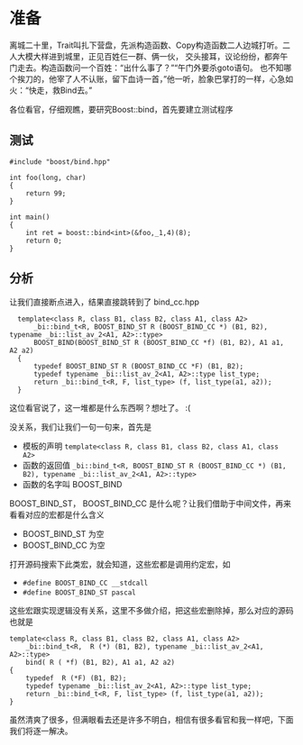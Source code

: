# 准备

离城二十里，Trait叫扎下营盘，先派构造函数、Copy构造函数二人边城打听。二人大模大样进到城里，正见百姓仨一群、俩一伙，
交头接耳，议论纷纷，都奔午门走去。构造函数问一个百姓：“出什么事了？”“午门外要杀goto语句。
也不知哪个挨刀的，他宰了人不认账，留下血诗一首，”他一听，脸象巴掌打的一样，心急如火：“快走，救Bind去。”

各位看官，仔细观瞧，要研究Boost::bind，首先要建立测试程序

## 测试

	#include "boost/bind.hpp"

	int foo(long, char)
	{
		return 99;
	}

	int main()
	{
		int ret = boost::bind<int>(&foo,_1,4)(8);
		return 0;
	}
	

## 分析

让我们直接断点进入，结果直接跳转到了 bind_cc.hpp

      template<class R, class B1, class B2, class A1, class A2>
          _bi::bind_t<R, BOOST_BIND_ST R (BOOST_BIND_CC *) (B1, B2), typename _bi::list_av_2<A1, A2>::type>
          BOOST_BIND(BOOST_BIND_ST R (BOOST_BIND_CC *f) (B1, B2), A1 a1, A2 a2)
      {
          typedef BOOST_BIND_ST R (BOOST_BIND_CC *F) (B1, B2);
          typedef typename _bi::list_av_2<A1, A2>::type list_type;
          return _bi::bind_t<R, F, list_type> (f, list_type(a1, a2));
      }

这位看官说了，这一堆都是什么东西啊？想吐了。 :(

没关系，我们让我们一句一句来，首先是

- 模板的声明 `template<class R, class B1, class B2, class A1, class A2>`
- 函数的返回值 `_bi::bind_t<R, BOOST_BIND_ST R (BOOST_BIND_CC *) (B1, B2), typename _bi::list_av_2<A1, A2>::type>`
- 函数的名字叫 BOOST_BIND

BOOST_BIND_ST， BOOST_BIND_CC 是什么呢？让我们借助于中间文件，再来看看对应的宏都是什么含义

- BOOST_BIND_ST 为空
- BOOST_BIND_CC 为空

打开源码搜索下此类宏，就会知道，这些宏都是调用约定宏，如

- `#define BOOST_BIND_CC __stdcall`
- `#define BOOST_BIND_ST pascal`

这些宏跟实现逻辑没有关系，这里不多做介绍，把这些宏删除掉，那么对应的源码也就是

    template<class R, class B1, class B2, class A1, class A2>
        _bi::bind_t<R,  R (*) (B1, B2), typename _bi::list_av_2<A1, A2>::type>
        bind( R ( *f) (B1, B2), A1 a1, A2 a2)
    {
        typedef  R (*F) (B1, B2);
        typedef typename _bi::list_av_2<A1, A2>::type list_type;
        return _bi::bind_t<R, F, list_type> (f, list_type(a1, a2));
    }
    
虽然清爽了很多，但满眼看去还是许多不明白，相信有很多看官和我一样吧，下面我们将逐一解决。
